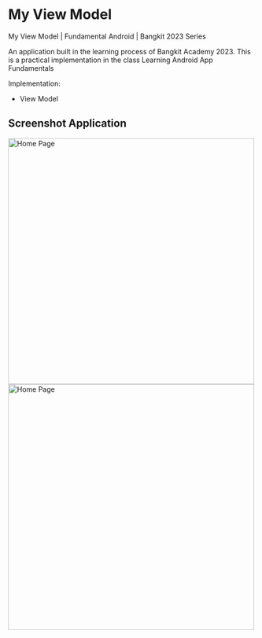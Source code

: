 # My View Model
My View Model | Fundamental Android | Bangkit 2023 Series

An application built in the learning process of Bangkit Academy 2023. This is a practical implementation in the class Learning Android App Fundamentals

Implementation:
- View Model

## Screenshot Application
<img src="https://github.com/riyandifirman/my-view-model/assets/49358131/a958223e-d0ed-4a4b-b210-641f7697dad5" alt="Home Page" widht="500" height="500">
<img src="https://github.com/riyandifirman/my-view-model/assets/49358131/e19c4632-be6d-4396-b7ab-7729a7ecfe55" alt="Home Page" widht="500" height="500">
